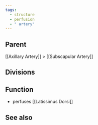```yaml
---
tags:
  - structure
  - perfusion
  - " artery"
---
```


## Parent
[[Axillary Artery]] > [[Subscapular Artery]]


## Divisions



## Function
- perfuses [[Latissimus Dorsi]]



## See also
